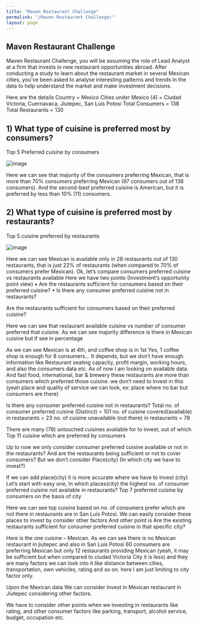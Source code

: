 ```yaml
---
title: "Maven Restaurant Challenge"
permalink: "/Maven Restaurant Challenge/"
layout: page
---
```



 ## Maven Restaurant Challenge
 

Maven Restaurant Challenge, you will be assuming the role of Lead Analyst at a firm that invests in new restaurant opportunities abroad. After conducting a study to learn about the restaurant market in several Mexican cities, you've been asked to analyse interesting patterns and trends in the data to help understand the market and make investment decisions.

Here are the details 
Country = Mexico
Cities under Mexico (4) = Ciudad Victoria, Cuernavaca, Jiutepec, San Luis Potosi
Total Consumers = 138
Total Restaurants = 130

## 1) What type of cuisine is preferred most by consumers?

Top 5 Preferred cuisine by consumers
 
![image](https://user-images.githubusercontent.com/92777166/137974815-668c1a19-a872-424f-bbb6-96f041e269d4.png)






Here we can see that majority of the consumers preferring Mexican, that is more than 70% consumers preferring Mexican (97 consumers out of 138 consumers).
And the second-best preferred cuisine is American, but it is preferred by less than 10% (11) consumers. 

## 2) What type of cuisine is preferred most by restaurants?
Top 5 cuisine preferred by restaurants
 
![image](https://user-images.githubusercontent.com/92777166/137974849-9eb5e6af-3071-443e-a5a8-8633b7ecabcf.png)

Here we can see Mexican is available only in 28 restaurants out of 130 restaurants, that is just 22% of restaurants (when compared to 70% of consumers prefer Mexican).
Ok, let’s compare consumers preferred cuisine vs restaurants available 
Here we have two points (Investment’s opportunity point view)
•	Are the restaurants sufficient for consumers based on their preferred cuisine?
•	Is there any consumer preferred cuisine not in restaurants?




Are the restaurants sufficient for consumers based on their preferred cuisine?
 
Here we can see that restaurant available cuisine vs number of consumer preferred that cuisine.
As we can see majority difference is there in Mexican cuisine but if see in percentage

 
As we can see Mexican is at 4th, and coffee shop is in 1st 
Yes, 1 coffee shop is enough for 8 consumers... 
It depends, but we don’t have enough information like Restaurant seating capacity, profit margin, working hours, and also the consumers data etc. As of now I am looking on available data.
And fast food, international, bar & brewery these restaurants are more than consumers which preferred those cuisine. we don’t need to invest in this (yeah place and quality of service we can look, ex: place where no bar but consumers are there)

Is there any consumer preferred cuisine not in restaurants?
Total no. of consumer preferred cuisine (Distinct)    = 101
no. of cuisine covered(available) in restaurants         = 23
no. of cuisine unavailable (not there) in restaurants = 78







There are many (78) untouched cuisines available for to invest, out of which Top 11 cuisine which are preferred by consumers
 

Up to now we only consider consumer preferred cuisine available or not in the restaurants? And are the restaurants being sufficient or not to cover consumers? But we don’t consider Place(city) (In which city we have to invest?)
	

If we can add place(city) it is more accurate where we have to invest (city)
Let’s start with easy one, 
In which places(city) the highest no. of consumer preferred cuisine not available in restaurants?
Top 7 preferred cuisine by consumers on the basis of city
 
Here we can see top cuisine based on no. of consumers prefer which are not there in restaurants are in San Luis Potosi.
We can easily consider these places to invest by consider other factors 
And other point is
Are the existing restaurants sufficient for consumer preferred cuisine in that specific city?
 


Here is the one cuisine – Mexican.
As we can see there is no Mexican restaurant in jiutepec and also in San Luis Potosi 60 consumers are preferring Mexican but only 12 restaurants providing Mexican (yeah, it may be sufficient but when compared to ciudad Victoria City it is less) and they are many factors we can look into it like distance between cities, transportation, own vehicles, rating and so on. here I am just limiting to city factor only.

Upon the Mexican data
We can consider Invest in Mexican restaurant in Jiutepec considering other factors.


We have to consider other points when we investing in restaurants like rating, and other consumer factors like parking, transport, alcohol service, budget, occupation etc.







